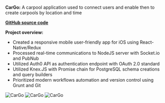 **CarGo:** A carpool application used to connect users and enable then to create carpools by location and time

[**GitHub source code**](https://github.com/Phongtlam/Car-Go)

**Project overview:**

- Created a responsive mobile user-friendly app for iOS using React-Native/Redux
- Processed real-time communications to NodeJS server with Socket.io and PubNub
- Utilized Auth0 API as authentication endpoint with OAuth 2.0 standard
- Utilized Knex.JS with Promise chain for PostgreSQL schema creations and query builders
- Prioritized modern workflows automation and version control using Grunt and Git

![CarGo](img/work/proj-2/techstack.jpg)
![CarGo](img/work/proj-2/welcome.jpg)
![CarGo](img/work/proj-2/action.jpg)
